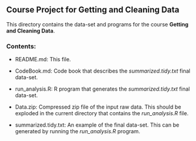 ## Course Project for Getting and Cleaning Data

This directory contains the data-set and programs for the course **Getting and Cleaning Data**.

### Contents:

* README.md: This file.

* CodeBook.md: Code book that describes the *summarized.tidy.txt* final data-set.

* run_analysis.R: R program that generates the *summarized.tidy.txt* final data-set.

* Data.zip: Compressed zip file of the input raw data. This should be exploded in the current directory that contains the *run_analysis.R* file.

* summarized.tidy.txt: An example of the final data-set. This can be generated by running the *run_analysis.R* program.


